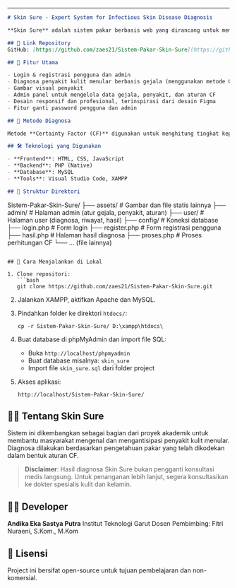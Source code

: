 
---

```markdown
# Skin Sure - Expert System for Infectious Skin Disease Diagnosis

**Skin Sure** adalah sistem pakar berbasis web yang dirancang untuk membantu mendiagnosa penyakit kulit menular menggunakan metode **Certainty Factor (CF)**. Sistem ini dapat digunakan oleh masyarakat umum untuk mengenali kemungkinan penyakit kulit berdasarkan gejala yang dirasakan, lengkap dengan gambar penyakit dan rekomendasi penanganan awal.

## 🔗 Link Repository
GitHub: [https://github.com/zaes21/Sistem-Pakar-Skin-Sure](https://github.com/zaes21/Sistem-Pakar-Skin-Sure)

## 📌 Fitur Utama

- Login & registrasi pengguna dan admin
- Diagnosa penyakit kulit menular berbasis gejala (menggunakan metode CF)
- Gambar visual penyakit
- Admin panel untuk mengelola data gejala, penyakit, dan aturan CF
- Desain responsif dan profesional, terinspirasi dari desain Figma
- Fitur ganti password pengguna dan admin

## 🧪 Metode Diagnosa

Metode **Certainty Factor (CF)** digunakan untuk menghitung tingkat kepastian berdasarkan gejala yang dipilih pengguna. Hasil diagnosa berupa daftar kemungkinan penyakit dengan persentase keyakinan.

## 🛠️ Teknologi yang Digunakan

- **Frontend**: HTML, CSS, JavaScript
- **Backend**: PHP (Native)
- **Database**: MySQL
- **Tools**: Visual Studio Code, XAMPP

## 📁 Struktur Direktori

```

Sistem-Pakar-Skin-Sure/
├── assets/                # Gambar dan file statis lainnya
├── admin/                 # Halaman admin (atur gejala, penyakit, aturan)
├── user/                  # Halaman user (diagnosa, riwayat, hasil)
├── config/                # Koneksi database
├── login.php              # Form login
├── register.php           # Form registrasi pengguna
├── hasil.php              # Halaman hasil diagnosa
├── proses.php             # Proses perhitungan CF
└── ... (file lainnya)

````

## 🚀 Cara Menjalankan di Lokal

1. Clone repositori:
   ```bash
   git clone https://github.com/zaes21/Sistem-Pakar-Skin-Sure.git
````

2. Jalankan XAMPP, aktifkan Apache dan MySQL.

3. Pindahkan folder ke direktori `htdocs/`:

   ```
   cp -r Sistem-Pakar-Skin-Sure/ D:\xampp\htdocs\
   ```

4. Buat database di phpMyAdmin dan import file SQL:

   * Buka `http://localhost/phpmyadmin`
   * Buat database misalnya: `skin_sure`
   * Import file `skin_sure.sql` dari folder project

5. Akses aplikasi:

   ```
   http://localhost/Sistem-Pakar-Skin-Sure/
   ```

## 👨‍⚕️ Tentang Skin Sure

Sistem ini dikembangkan sebagai bagian dari proyek akademik untuk membantu masyarakat mengenal dan mengantisipasi penyakit kulit menular. Diagnosa dilakukan berdasarkan pengetahuan pakar yang telah dikodekan dalam bentuk aturan CF.

> **Disclaimer**: Hasil diagnosa Skin Sure bukan pengganti konsultasi medis langsung. Untuk penanganan lebih lanjut, segera konsultasikan ke dokter spesialis kulit dan kelamin.

## 🧑‍💻 Developer

**Andika Eka Sastya Putra**
  Institut Teknologi Garut
  Dosen Pembimbing: Fitri Nuraeni, S.Kom., M.Kom

## 📄 Lisensi

Project ini bersifat open-source untuk tujuan pembelajaran dan non-komersial.

